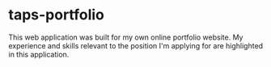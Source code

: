 # taps-portfolio
 This web application was built for my own online portfolio website. My experience and skills relevant to the position I'm applying for are highlighted in this application.
